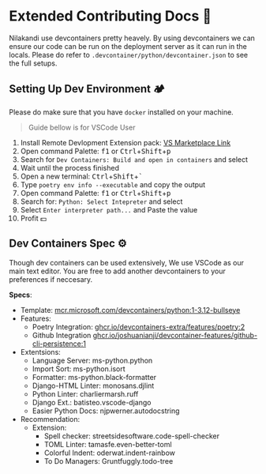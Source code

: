 # Extended Contributing Docs 📝

Nilakandi use devcontainers pretty heavely. By using devcontainers we can ensure our code can be run on the deployment server as it can run in the locals. Please do refer to `.devcontainer/python/devcontainer.json` to see the full setups.

## Setting Up Dev Environment 🏕️

Please do make sure that you have `docker` installed on your machine.

> Guide bellow is for VSCode User

1. Install Remote Devlopment Extension pack: [VS Marketplace Link](https://marketplace.visualstudio.com/items?itemName=ms-vscode-remote.vscode-remote-extensionpack)
2. Open command Palette: <kbd>f1</kbd> or <kbd>Ctrl</kbd>+<kbd>Shift</kbd>+<kbd>p</kbd>
3. Search for `Dev Containers: Build and open in containers` and select
4. Wait until the process finished
5. Open a new terminal: <kbd>Ctrl</kbd>+<kbd>Shift</kbd>+<kbd>`</kbd>
6. Type `poetry env info --executable` and copy the output
7. Open command Palette: <kbd>f1</kbd> or <kbd>Ctrl</kbd>+<kbd>Shift</kbd>+<kbd>p</kbd>
8. Search for: `Python: Select Intepreter` and select
9. Select `Enter interpreter path...` and Paste the value
10. Profit 💵


## Dev Containers Spec ⚙️

Though dev containers can be used extensively, We use VSCode as our main text editor. You are free to add another devcontainers to your preferences if neccesary.

__Specs__:

* Template: [mcr.microsoft.com/devcontainers/python:1-3.12-bullseye](https://mcr.microsoft.com/en-us/artifact/mar/devcontainers/python/about)
* Features: 
    * Poetry Integration: [ghcr.io/devcontainers-extra/features/poetry:2](https://github.com/devcontainers-extra/features/tree/main/src/poetry)
    * Github Integration [ghcr.io/joshuanianji/devcontainer-features/github-cli-persistence:1](https://github.com/joshuanianji/devcontainer-features/tree/main/src/github-cli-persistence)
* Extentsions:
    * Language Server: ms-python.python
    * Import Sort: ms-python.isort
    * Formatter: ms-python.black-formatter
    * Django-HTML Linter: monosans.djlint
    * Python Linter: charliermarsh.ruff
    * Django Ext.: batisteo.vscode-django
    * Easier Python Docs: njpwerner.autodocstring
* Recommendation:
    * Extension:
        * Spell checker: streetsidesoftware.code-spell-checker
        * TOML Linter: tamasfe.even-better-toml
        * Colorful Indent: oderwat.indent-rainbow
        * To Do Managers: Gruntfuggly.todo-tree
